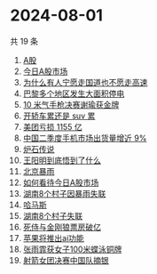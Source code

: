 # 2024-08-01

共 19 条

<!-- BEGIN -->
<!-- 最后更新时间 Thu Aug 01 2024 14:12:28 GMT+0800 (China Standard Time) -->

1. [A股](https://www.zhihu.com/search?q=A%E8%82%A1)
1. [今日A股市场](https://www.zhihu.com/search?q=%E4%BB%8A%E6%97%A5A%E8%82%A1%E5%B8%82%E5%9C%BA)
1. [为什么有人宁愿走国道也不愿走高速](https://www.zhihu.com/search?q=%E4%B8%BA%E4%BB%80%E4%B9%88%E6%9C%89%E4%BA%BA%E5%AE%81%E6%84%BF%E8%B5%B0%E5%9B%BD%E9%81%93%E4%B9%9F%E4%B8%8D%E6%84%BF%E8%B5%B0%E9%AB%98%E9%80%9F)
1. [巴黎多个地区发生大面积停电](https://www.zhihu.com/search?q=%E5%B7%B4%E9%BB%8E%E5%A4%9A%E4%B8%AA%E5%9C%B0%E5%8C%BA%E5%8F%91%E7%94%9F%E5%A4%A7%E9%9D%A2%E7%A7%AF%E5%81%9C%E7%94%B5)
1. [10 米气手枪决赛谢瑜获金牌](https://www.zhihu.com/search?q=10%20%E7%B1%B3%E6%B0%94%E6%89%8B%E6%9E%AA%E5%86%B3%E8%B5%9B%E8%B0%A2%E7%91%9C%E8%8E%B7%E9%87%91%E7%89%8C)
1. [开轿车累还是 suv 累](https://www.zhihu.com/search?q=%E5%BC%80%E8%BD%BF%E8%BD%A6%E7%B4%AF%E8%BF%98%E6%98%AF%20suv%20%E7%B4%AF)
1. [美团亏损 1155 亿](https://www.zhihu.com/search?q=%E7%BE%8E%E5%9B%A2%E4%BA%8F%E6%8D%9F%201155%20%E4%BA%BF)
1. [中国二季度手机市场出货量增近 9%](https://www.zhihu.com/search?q=%E4%B8%AD%E5%9B%BD%E4%BA%8C%E5%AD%A3%E5%BA%A6%E6%89%8B%E6%9C%BA%E5%B8%82%E5%9C%BA%E5%87%BA%E8%B4%A7%E9%87%8F%E5%A2%9E%E8%BF%91%209%25)
1. [炉石传说](https://www.zhihu.com/search?q=%E7%82%89%E7%9F%B3%E4%BC%A0%E8%AF%B4)
1. [王阳明到底悟到了什么](https://www.zhihu.com/search?q=%E7%8E%8B%E9%98%B3%E6%98%8E%E5%88%B0%E5%BA%95%E6%82%9F%E5%88%B0%E4%BA%86%E4%BB%80%E4%B9%88)
1. [北京暴雨](https://www.zhihu.com/search?q=%E5%8C%97%E4%BA%AC%E6%9A%B4%E9%9B%A8)
1. [如何看待今日A股市场](https://www.zhihu.com/search?q=%E5%A6%82%E4%BD%95%E7%9C%8B%E5%BE%85%E4%BB%8A%E6%97%A5A%E8%82%A1%E5%B8%82%E5%9C%BA)
1. [湖南8个村子因暴雨失联](https://www.zhihu.com/search?q=%E6%B9%96%E5%8D%978%E4%B8%AA%E6%9D%91%E5%AD%90%E5%9B%A0%E6%9A%B4%E9%9B%A8%E5%A4%B1%E8%81%94)
1. [哈马斯](https://www.zhihu.com/search?q=%E5%93%88%E9%A9%AC%E6%96%AF)
1. [湖南8个村子失联](https://www.zhihu.com/search?q=%E6%B9%96%E5%8D%978%E4%B8%AA%E6%9D%91%E5%AD%90%E5%A4%B1%E8%81%94)
1. [死侍与金刚狼票房破亿](https://www.zhihu.com/search?q=%E6%AD%BB%E4%BE%8D%E4%B8%8E%E9%87%91%E5%88%9A%E7%8B%BC%E7%A5%A8%E6%88%BF%E7%A0%B4%E4%BA%BF)
1. [苹果将推出ai功能](https://www.zhihu.com/search?q=%E8%8B%B9%E6%9E%9C%E5%B0%86%E6%8E%A8%E5%87%BAai%E5%8A%9F%E8%83%BD)
1. [张雨霏获女子100米蝶泳铜牌](https://www.zhihu.com/search?q=%E5%BC%A0%E9%9B%A8%E9%9C%8F%E8%8E%B7%E5%A5%B3%E5%AD%90100%E7%B1%B3%E8%9D%B6%E6%B3%B3%E9%93%9C%E7%89%8C)
1. [射箭女团决赛中国队摘银](https://www.zhihu.com/search?q=%E5%B0%84%E7%AE%AD%E5%A5%B3%E5%9B%A2%E5%86%B3%E8%B5%9B%E4%B8%AD%E5%9B%BD%E9%98%9F%E6%91%98%E9%93%B6)

<!-- END -->
